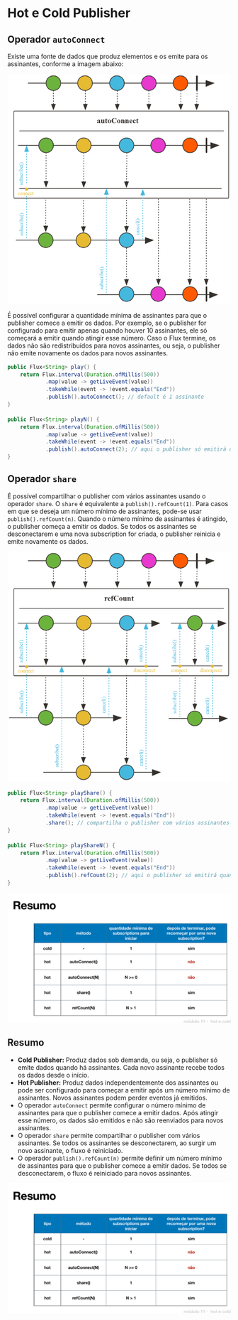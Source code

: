 # Hot e Cold Publisher

## Operador `autoConnect`

Existe uma fonte de dados que produz elementos e os emite para os assinantes, conforme a imagem abaixo:

![autoConnect exemplo](image-48.png)

É possível configurar a quantidade mínima de assinantes para que o publisher comece a emitir os dados. Por exemplo, se o publisher for configurado para emitir apenas quando houver 10 assinantes, ele só começará a emitir quando atingir esse número. Caso o Flux termine, os dados não são redistribuídos para novos assinantes, ou seja, o publisher não emite novamente os dados para novos assinantes.

```java
public Flux<String> play() {
    return Flux.interval(Duration.ofMillis(500))
            .map(value -> getLiveEvent(value))
            .takeWhile(event -> !event.equals("End"))
            .publish().autoConnect(); // default é 1 assinante
}

public Flux<String> playN() {
    return Flux.interval(Duration.ofMillis(500))
            .map(value -> getLiveEvent(value))
            .takeWhile(event -> !event.equals("End"))
            .publish().autoConnect(2); // aqui o publisher só emitirá quando tiver 2 assinantes
}
```

## Operador `share`

É possível compartilhar o publisher com vários assinantes usando o operador `share`. O `share` é equivalente a `publish().refCount(1)`. Para casos em que se deseja um número mínimo de assinantes, pode-se usar `publish().refCount(n)`. Quando o número mínimo de assinantes é atingido, o publisher começa a emitir os dados. Se todos os assinantes se desconectarem e uma nova subscription for criada, o publisher reinicia e emite novamente os dados.

![share exemplo](image-49.png)

```java
public Flux<String> playShare() {
    return Flux.interval(Duration.ofMillis(500))
            .map(value -> getLiveEvent(value))
            .takeWhile(event -> !event.equals("End"))
            .share(); // compartilha o publisher com vários assinantes
}

public Flux<String> playShareN() {
    return Flux.interval(Duration.ofMillis(500))
            .map(value -> getLiveEvent(value))
            .takeWhile(event -> !event.equals("End"))
            .publish().refCount(2); // aqui o publisher só emitirá quando tiver 2 assinantes
}
```

![refCount exemplo](image-50.png)

## Resumo

- **Cold Publisher:** Produz dados sob demanda, ou seja, o publisher só emite dados quando há assinantes. Cada novo assinante recebe todos os dados desde o início.
- **Hot Publisher:** Produz dados independentemente dos assinantes ou pode ser configurado para começar a emitir após um número mínimo de assinantes. Novos assinantes podem perder eventos já emitidos.
- O operador `autoConnect` permite configurar o número mínimo de assinantes para que o publisher comece a emitir dados. Após atingir esse número, os dados são emitidos e não são reenviados para novos assinantes.
- O operador `share` permite compartilhar o publisher com vários assinantes. Se todos os assinantes se desconectarem, ao surgir um novo assinante, o fluxo é reiniciado.
- O operador `publish().refCount(n)` permite definir um número mínimo de assinantes para que o publisher comece a emitir dados. Se todos se desconectarem, o fluxo é reiniciado para novos assinantes.

![alt text](image-51.png)

